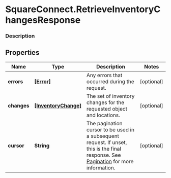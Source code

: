 # SquareConnect.RetrieveInventoryChangesResponse

### Description



## Properties
Name | Type | Description | Notes
------------ | ------------- | ------------- | -------------
**errors** | [**[Error]**](Error.md) | Any errors that occurred during the request. | [optional] 
**changes** | [**[InventoryChange]**](InventoryChange.md) | The set of inventory changes for the requested object and locations. | [optional] 
**cursor** | **String** | The pagination cursor to be used in a subsequent request. If unset, this is the final response.  See [Pagination](https://developer.squareup.com/docs/basics/api101/pagination) for more information. | [optional] 


